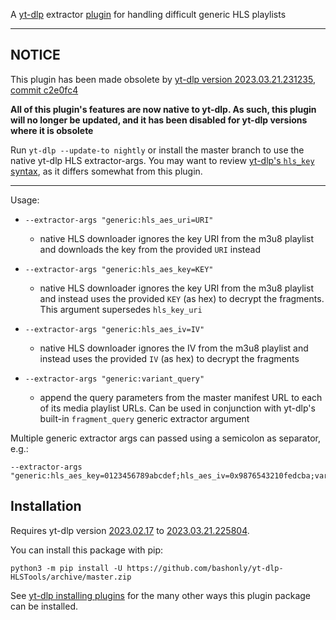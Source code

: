 A [yt-dlp](https://github.com/yt-dlp/yt-dlp) extractor [plugin](https://github.com/yt-dlp/yt-dlp#plugins) for handling difficult generic HLS playlists

---

## NOTICE

This plugin has been made obsolete by [yt-dlp version 2023.03.21.231235](https://github.com/yt-dlp/yt-dlp-nightly-builds/releases/tag/2023.03.21.231235), [commit c2e0fc4](https://github.com/yt-dlp/yt-dlp/commit/c2e0fc40a73dd85ab3920f977f579d475e66ef59)

**All of this plugin's features are now native to yt-dlp. As such, this plugin will no longer be updated, and it has been disabled for yt-dlp versions where it is obsolete**

Run `yt-dlp --update-to nightly` or install the master branch to use the native yt-dlp HLS extractor-args. You may want to review [yt-dlp's `hls_key` syntax](https://github.com/yt-dlp/yt-dlp#generic), as it differs somewhat from this plugin.

---

Usage:

 * `--extractor-args "generic:hls_aes_uri=URI"`
   * native HLS downloader ignores the key URI from the m3u8 playlist and downloads the key from the provided `URI` instead

 * `--extractor-args "generic:hls_aes_key=KEY"`
   * native HLS downloader ignores the key URI from the m3u8 playlist and instead uses the provided `KEY` (as hex) to decrypt the fragments. This argument supersedes `hls_key_uri`

 * `--extractor-args "generic:hls_aes_iv=IV"`
   * native HLS downloader ignores the IV from the m3u8 playlist and instead uses the provided `IV` (as hex) to decrypt the fragments

 * `--extractor-args "generic:variant_query"`
   * append the query parameters from the master manifest URL to each of its media playlist URLs. Can be used in conjunction with yt-dlp's built-in `fragment_query` generic extractor argument

Multiple generic extractor args can passed using a semicolon as separator, e.g.:
```
--extractor-args "generic:hls_aes_key=0123456789abcdef;hls_aes_iv=0x9876543210fedcba;variant_query;fragment_query"
```


## Installation

Requires yt-dlp version [2023.02.17](https://github.com/yt-dlp/yt-dlp/releases/tag/2023.02.17) to [2023.03.21.225804](https://github.com/yt-dlp/yt-dlp-nightly-builds/releases/tag/2023.03.21.225804).

You can install this package with pip:
```
python3 -m pip install -U https://github.com/bashonly/yt-dlp-HLSTools/archive/master.zip
```

See [yt-dlp installing plugins](https://github.com/yt-dlp/yt-dlp#installing-plugins) for the many other ways this plugin package can be installed.
